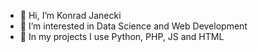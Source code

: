 - 👋 Hi, I’m Konrad Janecki
- 👀 I’m interested in Data Science and Web Development
- 🌱 In my projects I use Python, PHP, JS and HTML

<!---
Konrad48/Konrad48 is a ✨ special ✨ repository because its `README.md` (this file) appears on your GitHub profile.
You can click the Preview link to take a look at your changes.
--->

